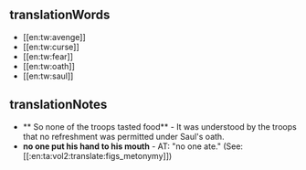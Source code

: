 ## translationWords

* [[en:tw:avenge]]
* [[en:tw:curse]]
* [[en:tw:fear]]
* [[en:tw:oath]]
* [[en:tw:saul]]

## translationNotes

* ** So none of the troops tasted food** - It was understood by the troops that no refreshment was permitted under Saul's oath.
* **no one put his hand to his mouth** - AT: "no one ate." (See: [[:en:ta:vol2:translate:figs_metonymy]])
